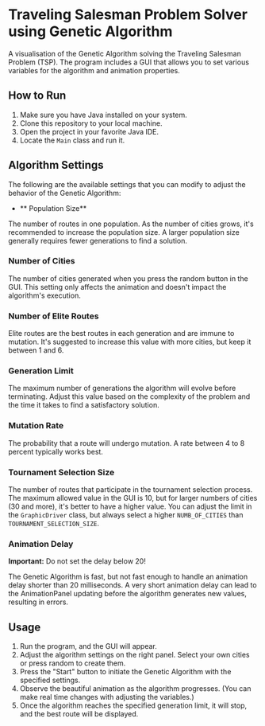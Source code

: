 # Traveling Salesman Problem Solver using Genetic Algorithm

A visualisation of the Genetic Algorithm solving the Traveling Salesman Problem (TSP). The program includes a GUI that allows you to set various variables for the algorithm and animation properties.

## How to Run

1. Make sure you have Java installed on your system.
2. Clone this repository to your local machine.
3. Open the project in your favorite Java IDE.
4. Locate the `Main` class and run it.

## Algorithm Settings

The following are the available settings that you can modify to adjust the behavior of the Genetic Algorithm:

- ** Population Size**

The number of routes in one population. As the number of cities grows, it's recommended to increase the population size. A larger population size generally requires fewer generations to find a solution. 

### Number of Cities

The number of cities generated when you press the random button in the GUI. This setting only affects the animation and doesn't impact the algorithm's execution.

### Number of Elite Routes 

Elite routes are the best routes in each generation and are immune to mutation. It's suggested to increase this value with more cities, but keep it between 1 and 6.

### Generation Limit 

The maximum number of generations the algorithm will evolve before terminating. Adjust this value based on the complexity of the problem and the time it takes to find a satisfactory solution.

### Mutation Rate 

The probability that a route will undergo mutation. A rate between 4 to 8 percent typically works best.

### Tournament Selection Size 

The number of routes that participate in the tournament selection process. The maximum allowed value in the GUI is 10, but for larger numbers of cities (30 and more), it's better to have a higher value. You can adjust the limit in the `GraphicDriver` class, but always select a higher `NUMB_OF_CITIES` than `TOURNAMENT_SELECTION_SIZE`.

### Animation Delay 

**Important:** Do not set the delay below 20!

The Genetic Algorithm is fast, but not fast enough to handle an animation delay shorter than 20 milliseconds. A very short animation delay can lead to the AnimationPanel updating before the algorithm generates new values, resulting in errors. 

## Usage

1. Run the program, and the GUI will appear.
2. Adjust the algorithm settings on the right panel. Select your own cities or press random to create them. 
3. Press the "Start" button to initiate the Genetic Algorithm with the specified settings.
4. Observe the beautiful animation as the algorithm progresses. (You can make real time changes with adjusting the variables.)
5. Once the algorithm reaches the specified generation limit, it will stop, and the best route will be displayed.
